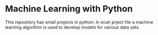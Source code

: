 # Machine Learning with Python
This repository has small projects in python. In ecah prject file a machine learning algorithm is used to develop models for various data sets.
 
